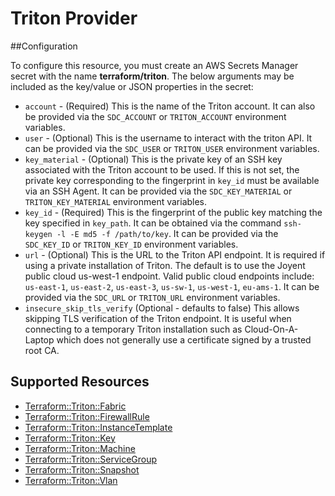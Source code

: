 # Triton Provider

##Configuration

To configure this resource, you must create an AWS Secrets Manager secret with the name **terraform/triton**. The below arguments may be included as the key/value or JSON properties in the secret:

* `account` - (Required) This is the name of the Triton account. It can also be
provided via the `SDC_ACCOUNT` or `TRITON_ACCOUNT` environment variables.
* `user` - (Optional) This is the username to interact with the triton API. It
can be provided via the `SDC_USER` or `TRITON_USER` environment variables.
* `key_material` - (Optional) This is the private key of an SSH key associated
with the Triton account to be used. If this is not set, the private key corresponding
to the fingerprint in `key_id` must be available via an SSH Agent. It can be provided
via the `SDC_KEY_MATERIAL` or `TRITON_KEY_MATERIAL` environment variables.
* `key_id` - (Required) This is the fingerprint of the public key matching the key
specified in `key_path`. It can be obtained via the command `ssh-keygen -l -E md5 -f /path/to/key`.
It can be provided via the `SDC_KEY_ID` or `TRITON_KEY_ID` environment variables.
* `url` - (Optional) This is the URL to the Triton API endpoint. It is required
if using a private installation of Triton. The default is to use the Joyent public
cloud us-west-1 endpoint. Valid public cloud endpoints include: `us-east-1`, `us-east-2`,
`us-east-3`, `us-sw-1`, `us-west-1`, `eu-ams-1`. It can be provided
via the `SDC_URL` or `TRITON_URL` environment variables.
* `insecure_skip_tls_verify` (Optional - defaults to false) This allows skipping
TLS verification of the Triton endpoint. It is useful when connecting to a temporary
Triton installation such as Cloud-On-A-Laptop which does not generally use a certificate
signed by a trusted root CA.


## Supported Resources

* [Terraform::Triton::Fabric](docs/providers/triton/Fabric.md)
* [Terraform::Triton::FirewallRule](docs/providers/triton/FirewallRule.md)
* [Terraform::Triton::InstanceTemplate](docs/providers/triton/InstanceTemplate.md)
* [Terraform::Triton::Key](docs/providers/triton/Key.md)
* [Terraform::Triton::Machine](docs/providers/triton/Machine.md)
* [Terraform::Triton::ServiceGroup](docs/providers/triton/ServiceGroup.md)
* [Terraform::Triton::Snapshot](docs/providers/triton/Snapshot.md)
* [Terraform::Triton::Vlan](docs/providers/triton/Vlan.md)